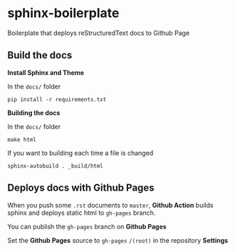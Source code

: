 # sphinx-boilerplate
Boilerplate that deploys reStructuredText docs to Github Page 

## Build the docs

**Install Sphinx and Theme**

In the `docs/` folder

```shell
pip install -r requirements.txt
```

**Building the docs**

In the `docs/` folder

```shell
make html
```

If you want to building each time a file is changed

```shell
sphinx-autobuild . _build/html
```

## Deploys docs with Github Pages

When you push some `.rst` documents to `master`, **Github Action** builds sphinx and deploys static html to `gh-pages` branch.

You can publish the `gh-pages` branch on **Github Pages**

Set the **Github Pages** source to `gh-pages` `/(root)` in the repository **Settings**